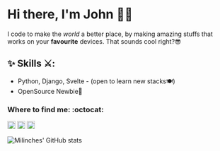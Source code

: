 # Hi there, I'm John 👤👋

I code to make the *world* a better place, by making amazing stuffs that works on your **favourite** devices. That sounds cool right?😎


## ✨ Skills ⚔:
- Python, Django, Svelte - (open to learn new stacks🍽)
- OpenSource Newbie👼

### Where to find me: :octocat:
[<img src='https://cdn.jsdelivr.net/npm/simple-icons@3.0.1/icons/github.svg' alt='github' height='18'>](https://github.com/milinches)  [<img src='https://cdn.jsdelivr.net/npm/simple-icons@3.0.1/icons/instagram.svg' alt='instagram' height='18'>](https://www.instagram.com/milinches/)  [<img src='https://cdn.jsdelivr.net/npm/simple-icons@3.0.1/icons/twitter.svg' alt='twitter' height='18'>](https://twitter.com/milinches)

![Milinches' GitHub stats](https://github-readme-stats.vercel.app/api?username=milinches&show_icons=true&theme=shades-of-purple)

